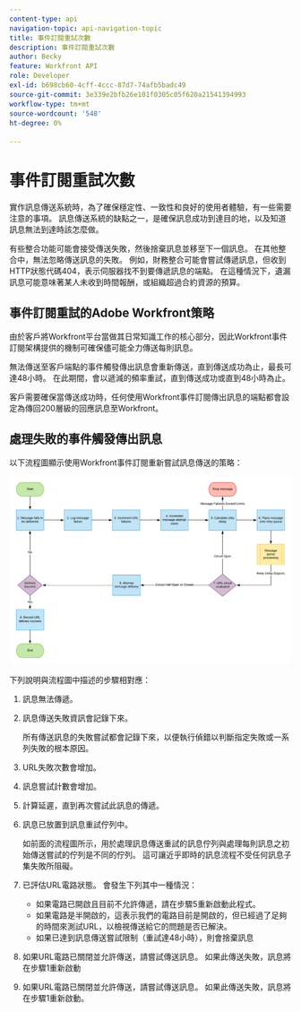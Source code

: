 ```yaml
---
content-type: api
navigation-topic: api-navigation-topic
title: 事件訂閱重試次數
description: 事件訂閱重試次數
author: Becky
feature: Workfront API
role: Developer
exl-id: b698cb60-4cff-4ccc-87d7-74afb5badc49
source-git-commit: 3e339e2bfb26e101f0305c05f620a21541394993
workflow-type: tm+mt
source-wordcount: '548'
ht-degree: 0%

---
```


# 事件訂閱重試次數

實作訊息傳送系統時，為了確保穩定性、一致性和良好的使用者體驗，有一些需要注意的事項。 訊息傳送系統的缺點之一，是確保訊息成功到達目的地，以及知道訊息無法到達時該怎麼做。

有些整合功能可能會接受傳送失敗，然後捨棄訊息並移至下一個訊息。  在其他整合中，無法忽略傳送訊息的失敗。 例如，財務整合可能會嘗試傳遞訊息，但收到HTTP狀態代碼404，表示伺服器找不到要傳遞訊息的端點。 在這種情況下，遺漏訊息可能意味著某人未收到時間報酬，或組織超過合約資源的預算。

## 事件訂閱重試的Adobe Workfront策略

由於客戶將Workfront平台當做其日常知識工作的核心部分，因此Workfront事件訂閱架構提供的機制可確保儘可能全力傳送每則訊息。

無法傳送至客戶端點的事件觸發傳出訊息會重新傳送，直到傳送成功為止，最長可達48小時。 在此期間，會以遞減的頻率重試，直到傳送成功或直到48小時為止。

客戶需要確保當傳送成功時，任何使用Workfront事件訂閱傳出訊息的端點都會設定為傳回200層級的回應訊息至Workfront。

## 處理失敗的事件觸發傳出訊息

以下流程圖顯示使用Workfront事件訂閱重新嘗試訊息傳送的策略：

![](assets/event-subscription-circuit-breaker-retries-350x234.png)

下列說明與流程圖中描述的步驟相對應：

1. 訊息無法傳遞。
1. 訊息傳送失敗資訊會記錄下來。

   所有傳送訊息的失敗嘗試都會記錄下來，以便執行偵錯以判斷指定失敗或一系列失敗的根本原因。

1. URL失敗次數會增加。
1. 訊息嘗試計數會增加。
1. 計算延遲，直到再次嘗試此訊息的傳遞。
1. 訊息已放置到訊息重試佇列中。

   如前面的流程圖所示，用於處理訊息傳送重試的訊息佇列與處理每則訊息之初始傳送嘗試的佇列是不同的佇列。 這可讓近乎即時的訊息流程不受任何訊息子集失敗所阻礙。

1. 已評估URL電路狀態。 會發生下列其中一種情況：

   * 如果電路已開啟且目前不允許傳遞，請在步驟5重新啟動此程式。
   * 如果電路是半開啟的，這表示我們的電路目前是開啟的，但已經過了足夠的時間來測試URL，以檢視傳送給它的問題是否已解決。
   * 如果已達到訊息傳送嘗試限制（重試達48小時），則會捨棄訊息

1. 如果URL電路已關閉並允許傳送，請嘗試傳送訊息。 如果此傳送失敗，訊息將在步驟1重新啟動

1. 如果URL電路已關閉並允許傳送，請嘗試傳送訊息。 如果此傳送失敗，訊息將在步驟1重新啟動。

   <!--
   <li value="10" data-mc-conditions="QuicksilverOrClassic.Draft mode">Workfront disables Event Subscriptions when both of the following criteria are met:
   <ul>
   <!--
   <li data-mc-conditions="QuicksilverOrClassic.Draft mode">The Event Subscription has failed 1000 delivery attempts consecutively</li>
   <li data-mc-conditions="QuicksilverOrClassic.Draft mode">48 hours have passed since the last successful delivery</li>
   </ul></li>
   -->
